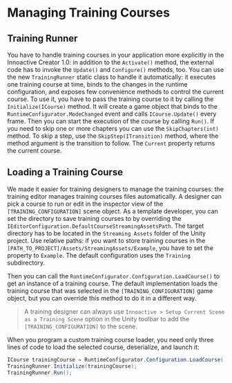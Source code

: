 # Managing Training Courses

## Training Runner

You have to handle training courses in your application more explicitly in the Innoactive Creator 1.0: in addition to the `Activate()` method, the external code has to invoke the `Update()` and `Configure()` methods, too. You can use the new `TrainingRunner` static class to handle it automatically: it executes one training course at time, binds to the changes in the runtime configuration, and exposes few convenience methods to control the current course. To use it, you have to pass the training course to it by calling the `Initialize(ICourse)` method. It will create a game object that binds to the `RuntimeConfigurator.ModeChanged` event and calls `ICourse.Update()` every frame. Then you can start the execution of the course by calling `Run()`. If you need to skip one or more chapters you can use the `SkipChapters(int)` method. To skip a step, use the `SkipStep(ITransition)` method, where the method argument is the transition to follow. The `Current` property returns the current course.

## Loading a Training Course

We made it easier for training designers to manage the training courses: the training editor manages training courses files automatically. A designer can pick a course to run or edit in the inspector view of the `[TRAINING_CONFIGURATION]` scene object. As a template developer, you can set the directory to save training courses to by overriding the `IEditorConfiguration.DefaultCourseStreamingAssetsPath`. The target directory has to be located in the `Streaming Assets` folder of the Unity project. Use relative paths: if you want to store training courses in the `[PATH_TO_PROJECT]/Assets/StreamingAssets/Example`, you have to set the property to `Example`. The default configuration uses the `Training` subdirectory.

Then you can call the `RuntimeConfigurator.Configuration.LoadCourse()` to get an instance of a training course. The default implementation loads the training course that was selected in the `[TRAINING_CONFIGURATION]` game object, but you can override this method to do it in a different way.

> A training designer can always use `Innoactive > Setup Current Scene as a Training Scene` option in the Unity toolbar to add the `[TRAINING_CONFIGURATION]` to the scene.

When you program a custom training course loader, you need only three lines of code to load the selected course, deserialize, and launch it:

```csharp
ICourse trainingCourse = RuntimeConfigurator.Configuration.LoadCourse();
TrainingRunner.Initialize(trainingCourse);
TrainingRunner.Run();
```